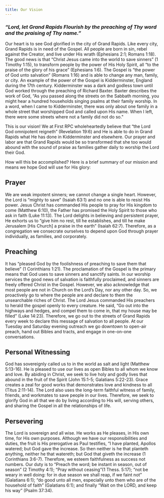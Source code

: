 ```yaml
---
title: Our Vision
---
```


### _“Lord, let Grand Rapids Flourish by the preaching of Thy word and the praising of Thy name.”_

Our heart is to see God glorified in the city of Grand Rapids. Like every city, Grand Rapids is in need of the Gospel. All people are born in sin, rebel against the Creator, and live under His wrath (Ephesians 2:1; Romans 1:18). The good news is that “Christ Jesus came into the world to save sinners” (1 Timothy 1:15), to transform people by the power of His Holy Spirit, all “to the praise of the glory of his grace” (Ephesians 1:6). The Gospel is “the power of God unto salvation” (Romans 1:16) and is able to change any man, family, or city. An example of the power of the Gospel is Kidderminster, England during the 17th century. Kidderminster was a dark and godless town until God worked through the preaching of Richard Baxter. Baxter describes the work of God, “As you passed along the streets on the Sabbath morning, you might hear a hundred households singing psalms at their family worship. In a word, when I came to Kidderminster, there was only about one family in a whole street that worshipped God and called upon His name. When I left, there were some streets where not a family did not do so." 

This is our vision! We at First RPC wholeheartedly believe that “the Lord God omnipotent reigneth” (Revelation 19:6) and He is able to do in Grand Rapids what He has done in Kidderminster and elsewhere. Our prayer and labor are that Grand Rapids would be so transformed that she too would abound with the sound of praise as families gather daily to worship the Lord their God. 

How will this be accomplished? Here is a brief summary of our mission and means we hope God will use for His glory: 

## Prayer

We are weak impotent sinners; we cannot change a single heart. However, the Lord is “mighty to save” (Isaiah 63:1) and no one is able to resist His power. Jesus Christ has commanded His people to pray for His kingdom to come (Matthew 6:10), the Father has promised the Holy Spirit to those who ask in faith (Luke 11:13). The Lord delights in believing and persistent prayer, He exhorts us to “give him no rest, till he establishes, and till he make Jerusalem [His Church] a praise in the earth” (Isaiah 62:7). Therefore, as a congregation we consecrate ourselves to depend upon God through prayer individually, as families, and corporately.  

## Preaching 

It has “pleased God by the foolishness of preaching to save them that believe” (1 Corinthians 1:21). The proclamation of the Gospel is the primary means that God uses to save sinners and sanctify saints. In our worship services the good news of salvation is faithfully proclaimed, and sinners are freely offered Christ in the Gospel. However, we also acknowledge that most people are not in Church on the Lord’s Day, nor any other day. So, we proactively go to where the people are and declare to them the unsearchable riches of Christ. The Lord Jesus commanded His preachers to herald the gospel openly to every creature. He said, “Go out into the highways and hedges, and compel them to come in, that my house may be filled” (Luke 14:23). Therefore, we go out to the streets of Grand Rapids every week to declare this message of salvation to all people. At our Tuesday and Saturday evening outreach we go downtown to open-air preach, hand out Bibles and tracts, and engage in one-on-one conversations.  

## Personal Witnessing 

God has sovereignly called us to in the world as salt and light (Matthew 5:13-16). He is pleased to use our lives as open Bibles to all whom we know and love. By abiding in Christ, we seek to live holy and godly lives that abound in the fruit of the Spirit (John 15:1-5; Galatians 5:22-23). Grace creates a zeal for good works that demonstrates love and kindness to all (Titus 2:11-14). The Lord also uses the long-term faithful witness of family, friends, and workmates to save people in our lives. Therefore, we seek to glorify God in all that we do by living according to His will, serving others, and sharing the Gospel in all the relationships of life.

## Persevering

The Lord is sovereign and all wise. He works as He pleases, in His own time, for His own purposes. Although we have our responsibilities and duties, the fruit is His prerogative as Paul testifies, “I have planted, Apollos watered; but God gave the increase. So then neither is he that planteth anything, neither he that watereth; but God that giveth the increase (1 Corinthians 3:6-7). Therefore, we esteem faithfulness as success not numbers. Our duty is to “Preach the word; be instant in season, out of season” (2 Timothy 4:1); “Pray without ceasing”(1 Thess. 5:17); “not be weary in well doing: for in due season we shall reap, if we faint not” (Galatians 6:1); “do good unto all men, especially unto them who are of the household of faith” (Galatians 6:1); and finally “Wait on the LORD, and keep his way” (Psalm 37:34). 